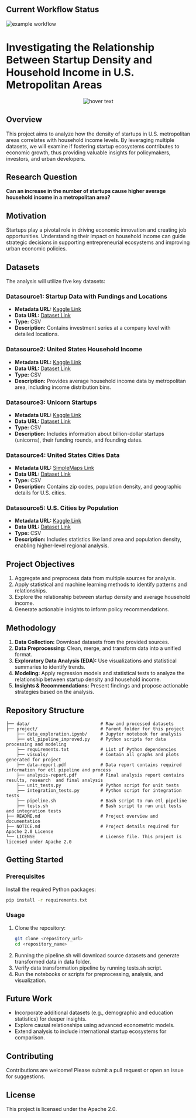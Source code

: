 
## Current Workflow Status
![example workflow](https://github.com/github/docs/actions/workflows/main.yml/badge.svg)


# Investigating the Relationship Between Startup Density and Household Income in U.S. Metropolitan Areas
<!-- ![alt text](/project_main_image.avif?raw=true) -->

<p align="center">
  <img src="/project_main_image.avif" title="hover text">
</p>

## Overview

This project aims to analyze how the density of startups in U.S. metropolitan areas correlates with household income levels. By leveraging multiple datasets, we will examine if fostering startup ecosystems contributes to economic growth, thus providing valuable insights for policymakers, investors, and urban developers.  

## Research Question  
**Can an increase in the number of startups cause higher average household income in a metropolitan area?**

## Motivation  
Startups play a pivotal role in driving economic innovation and creating job opportunities. Understanding their impact on household income can guide strategic decisions in supporting entrepreneurial ecosystems and improving urban economic policies.

## Datasets

The analysis will utilize five key datasets:

### Datasource1: Startup Data with Fundings and Locations  
- **Metadata URL:** [Kaggle Link](https://www.kaggle.com/datasets/arindam235/startup-investments-crunchbase)  
- **Data URL:** [Dataset Link](https://www.kaggle.com/datasets/arindam235/startup-investments-crunchbase)  
- **Type:** CSV  
- **Description:** Contains investment series at a company level with detailed locations.

### Datasource2: United States Household Income  
- **Metadata URL:** [Kaggle Link](https://www.kaggle.com/datasets/claygendron/us-household-income-by-zip-code-2021-2011)  
- **Data URL:** [Dataset Link](https://www.kaggle.com/datasets/claygendron/us-household-income-by-zip-code-2021-2011?select=us_income_zipcode.csv)  
- **Type:** CSV  
- **Description:** Provides average household income data by metropolitan area, including income distribution bins.

### Datasource3: Unicorn Startups  
- **Metadata URL:** [Kaggle Link](https://www.kaggle.com/datasets/ramjasmaurya/unicorn-startups)  
- **Data URL:** [Dataset Link](https://www.kaggle.com/datasets/ramjasmaurya/unicorn-startups?select=unicorns+till+sep+2022.csv)  
- **Type:** CSV  
- **Description:** Includes information about billion-dollar startups (unicorns), their funding rounds, and founding dates.

### Datasource4: United States Cities Data  
- **Metadata URL:** [SimpleMaps Link](https://simplemaps.com/data/us-cities)  
- **Data URL:** [Dataset Link](https://www.kaggle.com/datasets/sergejnuss/united-states-cities-database)  
- **Type:** CSV  
- **Description:** Contains zip codes, population density, and geographic details for U.S. cities.

### Datasource5: U.S. Cities by Population  
- **Metadata URL:** [Kaggle Link](https://www.kaggle.com/datasets/axeltorbenson/us-cities-by-population-top-330)  
- **Data URL:** [Dataset Link](https://www.kaggle.com/datasets/axeltorbenson/us-cities-by-population-top-330?select=us_cities_by_pop.csv)  
- **Type:** CSV  
- **Description:** Includes statistics like land area and population density, enabling higher-level regional analysis.

## Project Objectives  


1. Aggregate and preprocess data from multiple sources for analysis.  
2. Apply statistical and machine learning methods to identify patterns and relationships.  
3. Explore the relationship between startup density and average household income.  
4. Generate actionable insights to inform policy recommendations.  

## Methodology  

1. **Data Collection:** Download datasets from the provided sources.  
2. **Data Preprocessing:** Clean, merge, and transform data into a unified format.  
3. **Exploratory Data Analysis (EDA):** Use visualizations and statistical summaries to identify trends.  
4. **Modeling:** Apply regression models and statistical tests to analyze the relationship between startup density and household income.  
5. **Insights & Recommendations:** Present findings and propose actionable strategies based on the analysis.  

## Repository Structure  

```
├── data/                     		# Raw and processed datasets  
├── project/						# Parent folder for this project
	├── data_exploration.ipynb/     # Jupyter notebook for analysis  
	├── etl_pipeline_improved.py    # Python scripts for data processing and modeling  
	├── requirements.txt          	# List of Python dependencies  
	├── visuals/  			  		# Contain all graphs and plots generated for project
	├── data-report.pdf				# Data report contains required information for etl pipeline and process   
	├── analysis-report.pdf         # Final analysis report contains results, research  and final analysis
	├── unit_tests.py		        # Python script for unit tests
	├── integration_tests.py        # Python script for integration tests
	├── pipeline.sh         		# Bash script to run etl pipeline
	├── tests.sh         			# Bash script to run unit tests and integration tests
├── README.md                 		# Project overview and documentation  
├── NOTICE.md						# Project details required for Apache 2.0 License
└── LICENSE          				# License file. This project is licensed under Apache 2.0 
```

## Getting Started  

### Prerequisites  

Install the required Python packages:  

```bash
pip install -r requirements.txt
```

### Usage  

1. Clone the repository:  
   ```bash
   git clone <repository_url>
   cd <repository_name>
   ```
2. Running the pipeline.sh will download source datasets and generate transformed data in data folder.  
3. Verify data transformation pipeline by running tests.sh script.
3. Run the notebooks or scripts for preprocessing, analysis, and visualization.

## Future Work  

- Incorporate additional datasets (e.g., demographic and education statistics) for deeper insights.  
- Explore causal relationships using advanced econometric models.  
- Extend analysis to include international startup ecosystems for comparison.  

## Contributing  

Contributions are welcome! Please submit a pull request or open an issue for suggestions.  

## License  

This project is licensed under the Apache 2.0.
